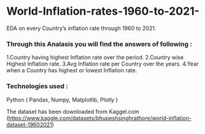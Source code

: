 # World-Inflation-rates-1960-to-2021-
EDA on every Country’s inflation rate through 1960 to 2021.

### Through this Analasis you will find the answers of following :
1.Country having highest Inflation rate over the period.
2.Country wise Highest Inflation rate.
3.Avg Inflation rate per Country over the years.
4.Year when a Country has highest or lowest Inflation rate.

### Technologies used :
Python ( Pandas, Numpy, Matplotlib, Plotly )

The dataset has been downloaded from Kaggel.com (https://www.kaggle.com/datasets/bhupeshsinghrathore/world-inflation-dataset-19602021)
